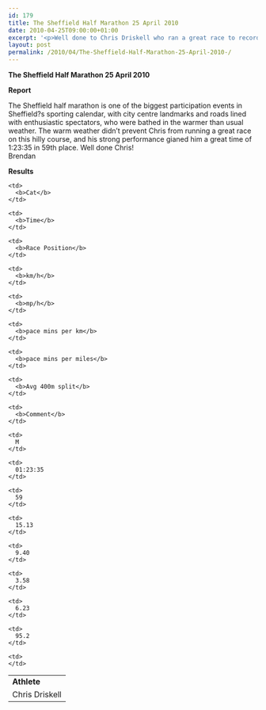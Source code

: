 ```yaml
---
id: 179
title: The Sheffield Half Marathon 25 April 2010
date: 2010-04-25T09:00:00+01:00
excerpt: '<p>Well done to Chris Driskell who ran a great race to record a strong time at the very hilly Sheffield half marathon on 25 April 2010. Chris recorded a chip time of 1:23.35. Well done! , Brendan Ward (Club Chairman) Sheffield Half Marathon 25 April 2010 Photos Report Results</p>'
layout: post
permalink: /2010/04/The-Sheffield-Half-Marathon-25-April-2010-/
---
```

**The Sheffield Half Marathon 25 April 2010** </p> 

<a name="Report"></a>

**Report**

The Sheffield half marathon is one of the biggest participation events in Sheffield?s sporting calendar, with city centre landmarks and roads lined with enthusiastic spectators, who were bathed in the warmer than usual weather. The warm weather didn&#8217;t prevent Chris from running a great race on this hilly course, and his strong performance gianed him a great time of 1:23:35 in 59th place. Well done Chris!  
Brendan 

<a name="Report"></a>**Results**</p> 

<table>
  <colgroup> <col> <col> <col> <col> <col> <col> <col> <col> <col> <col> 
  
  <tr>
    <td>
      <b>Athlete</b>
    </td>
    
    <td>
      <b>Cat</b>
    </td>
    
    <td>
      <b>Time</b>
    </td>
    
    <td>
      <b>Race Position</b>
    </td>
    
    <td>
      <b>km/h</b>
    </td>
    
    <td>
      <b>mp/h</b>
    </td>
    
    <td>
      <b>pace mins per km</b>
    </td>
    
    <td>
      <b>pace mins per miles</b>
    </td>
    
    <td>
      <b>Avg 400m split</b>
    </td>
    
    <td>
      <b>Comment</b>
    </td>
  </tr>
  
  <tr>
    <td>
      Chris Driskell
    </td>
    
    <td>
      M
    </td>
    
    <td>
      01:23:35
    </td>
    
    <td>
      59
    </td>
    
    <td>
      15.13
    </td>
    
    <td>
      9.40
    </td>
    
    <td>
      3.58
    </td>
    
    <td>
      6.23
    </td>
    
    <td>
      95.2
    </td>
    
    <td>
    </td>
  </tr></colgroup>
</table>

<map name="100109w.jpg">
  <area shape="RECT" coords="677,27,696,48" alt="Race Winner" />
  
  <area shape="RECT" coords="379,28,393,45" alt="Sarah Greef" />
  
  <area shape="RECT" coords="354,28,368,46" alt="Rachel Vines" />
  
  <area shape="RECT" coords="303,28,318,46" alt="Anna Maughan" />
  
  <area shape="RECT" coords="206,28,220,46" alt="Dawn Addinall" />
  
  <area shape="RECT" coords="86,28,103,46" alt="Alex Evans" />
</map>

<map name="100109m.jpg">
  <area shape="RECT" coords="63,31,76,45" alt="Clive Scott" />
  
  <area shape="RECT" coords="112,32,121,44" alt="Paul Davies" />
  
  <area shape="RECT" coords="118,32,129,43" alt="Paul Stonuary" />
  
  <area shape="RECT" coords="223,29,236,47" alt="James Gibbs" />
  
  <area shape="RECT" coords="255,29,264,42" alt="David Smeath" />
  
  <area shape="RECT" coords="263,28,272,43" alt="Chris Hale" />
  
  <area shape="RECT" coords="275,31,288,45" alt="Rob Shute" />
  
  <area shape="RECT" coords="308,31,321,45" alt="Billy Bradshaw" />
  
  <area shape="RECT" coords="582,29,594,46" alt="Will Ferguson" />
  
  <area shape="RECT" coords="680,30,694,45" alt="Race Winner" />
</map>